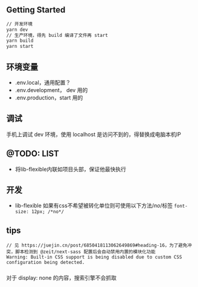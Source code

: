 ## Getting Started

```bash
// 开发环境
yarn dev
// 生产环境，得先 build 编译了文件再 start
yarn build
yarn start
```

## 环境变量
* .env.local，通用配置？
* .env.development， dev 用的
* .env.production，start 用的

## 调试
手机上调试 dev 环境，使用 localhost 是访问不到的，得替换成电脑本机IP

## @TODO: LIST
* 将lib-flexible内联如项目头部，保证他最快执行

## 开发
* lib-flexible 如果有css不希望被转化单位则可使用以下方法/*no*/标签 `font-size: 12px; /*no*/`

## tips
```
// 见 https://juejin.cn/post/6850418113062649869#heading-16，为了避免冲突，脚本检测到 @zeit/next-sass 配置后会自动禁用内置的模块化功能
Warning: Built-in CSS support is being disabled due to custom CSS configuration being detected.
```
###
对于 display: none 的内容，搜索引擎不会抓取